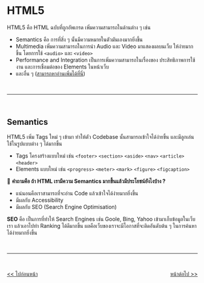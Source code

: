 # HTML5

HTML5 คือ HTML ฉบับที่ถูกอัพเกรด เพิ่มความสามารถในด้านต่าง ๆ เช่น

- Semantics คือ การที่สิ่ง ๆ นั้นมีความหมายในตัวมันเองมากยิ่งขึ้น
- Multimedia เพิ่มความสามารถในการนำ Audio และ Video มาแสดงผลบนเว็บ ให้ง่ายมากขึ้น โดยการใช้ `<audio>` และ `<video>`
- Performance and Integration เป็นการเพิ่มความสามารถในเรื่องของ ประสิทธิภาพการใช้งาน และการเชื่อมต่อของ Elements ในหน้าเว็บ
- และอื่น ๆ ([สามารถหาอ่านเพิ่มได้ที่นี่](https://developer.mozilla.org/en-US/docs/Web/Guide/HTML/HTML5))

<br><hr><br>

## Semantics

HTML5 เพิ่ม Tags ใหม่ ๆ เข้ามา ทำให้ตัว Codebase นั้นสามารถเข้าใจได้ง่ายขึ้น และมีลูกเล่นใช้ในรูปแบบต่าง ๆ ได้มากขึ้น

- Tags โครงสร้างแบบใหม่ เช่น `<footer>` `<section>` `<aside>` `<nav>` `<article>` `<header>`
- Elements แบบใหม่ เช่น `<progress>` `<meter>` `<mark>` `<figure>` `<figcaption>`

🌟 **คำถามคือ ถ้า HTML เรามีความ Semantics มากขึ้นแล้วมีประโยชน์ยังไงบ้าง ?**

- แน่นอนคือเราสามารถที่จะอ่าน Code แล้วเข้าใจได้ง่ายมากยิ่งขึ้น
- มีผลกับ Accessibility
- มีผลกับ SEO (Search Engine Optimisation)

**SEO** คือ เป็นการที่ทำให้ Search Engines เช่น Goole, Bing, Yahoo เข้ามาเก็บข้อมูลในเว็บเรา แล้วเอาไปทำ Ranking ได้ดีมากขึ้น ผลคือเว็บของเราจะมีโอกาสที่จะติดอันดับต้น ๆ ในการค้นหาได้ง่ายมากยิ่งขึ้น

<br><hr><br>

<div style="display: flex; justify-content: space-between;">
  <a href="https://github.com/napatwongchr/intro-to-html/blob/main/lessons/7-meta-tags-and-xhtml.md"><< ไปก่อนหน้า</a>
  <a href="https://github.com/napatwongchr/intro-to-html/blob/main/lessons/9-chrome-dev-tools.md">หน้าต่อไป >></a>
</div>
